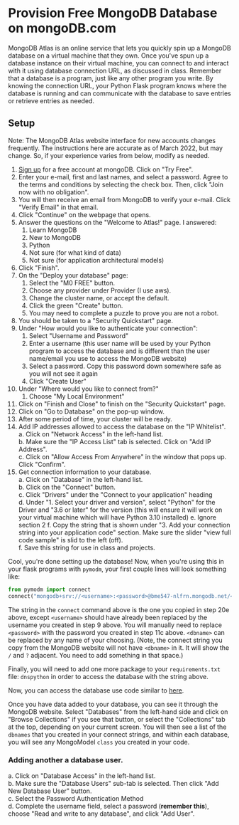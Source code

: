 # Provision Free MongoDB Database on mongoDB.com

MongoDB Atlas is an online service that lets you quickly spin up a MongoDB 
database on a virtual machine that they own. Once you've spun up a database 
instance on their virtual machine, you can connect to and interact with it 
using database connection URL, as discussed in class. Remember that a database 
is a program, just like any other program you write. By knowing the connection 
URL, your Python Flask program knows where the database is running and can 
communicate with the database to save entries or retrieve entries as needed. 

## Setup
Note: The MongoDB Atlas website interface for new accounts changes frequently.
The instructions here are accurate as of March 2022, but may change.  So, if
your experience varies from below, modify as needed.

1. [Sign up](https://www.mongodb.com/cloud/atlas) for a free account at 
mongoDB.  Click on "Try Free".
2. Enter your e-mail, first and last names, and select a password.  Agree to 
   the terms and conditions by selecting the check box.  Then, click "Join
   now with no obligation".
3. You will then receive an email from MongoDB to verify your e-mail.  Click
   "Verify Email" in that email.
4. Click "Continue" on the webpage that opens.
5. Answer the questions on the "Welcome to Atlas!" page.  I answered:
   1. Learn MongoDB
   2. New to MongoDB
   3. Python
   4. Not sure (for what kind of data)
   5. Not sure (for application architectural models)   
6. Click "Finish".   
7. On the "Deploy your database" page:
   1. Select the "M0 FREE" button.
   2. Choose any provider under Provider (I use aws).
   3. Change the cluster name, or accept the default.
   4. Click the green "Create" button.
   5. You may need to complete a puzzle to prove you are not a robot.
8. You should be taken to a "Security Quickstart" page.
9. Under "How would you like to authenticate your connection":
    1. Select "Username and Password"
    2. Enter a username (this user name will be used by your Python program
       to access the database and is different than the user name/email you
       use to access the MongoDB website)
    3. Select a password.  Copy this password down somewhere safe as you will
         not see it again
    4. Click "Create User"
15. Under "Where would you like to connect from?"
    1. Choose "My Local Environment"
16. Click on "Finish and Close" to finish on the "Security Quickstart" page.
17. Click on "Go to Database" on the pop-up window.
18. After some period of time, your cluster will be ready.
19. Add IP addresses allowed to access the database on the "IP Whitelist".  
   a. Click on "Network Access" in the left-hand list.  
   b. Make sure the "IP Access List" tab is selected.  Click on "Add IP Address".  
   c. Click on "Allow Access From Anywhere" in the window that pops up.  Click 
    "Confirm".
20. Get connection information to your database.  
   a. Click on "Database" in the left-hand list.  
   b. Click on the "Connect" button.   
   c. Click "Drivers" under the "Connect to your application" heading  
   d. Under "1. Select your driver and version", select "Python" for the Driver 
      and "3.6 or later" for the version (this will ensure it will work on
      your virtual machine which will have Python 3.10 installed)
   e. Ignore section 2
   f. Copy the string that is shown under "3. Add your connection string into 
   your application code" section.  Make sure the slider "view full code
   sample" is slid to the left (off).  
   f. Save this string for use in class and projects.  

Cool, you're done setting up the database! Now, when you're using this in your 
flask programs with `pymodm`, your first couple lines will look something like:
```py
from pymodm import connect
connect("mongodb+srv://<username>:<password>@bme547-nlfrn.mongodb.net/<dbname>?retryWrites=true&w=majority")
```
The string in the `connect` command above is the one you copied in step 20e 
above, except `<username>` should have already been replaced by the username 
you created in step 9 above.  You will manually need to replace `<password>` 
with the password you created in step 11c above.  `<dbname>` can be replaced
by any name of your choosing.  (Note, the connect string you copy from the
MongoDB website will not have `<dbname>` in it.  It will show the `/` and `?`
adjacent.  You need to add something in that space.)

Finally, you will need to add one more package to your `requirements.txt` file:
`dnspython` in order to access the database with the string above.

Now, you can access the database use code similar to [here](mongo_db_example.py).

Once you have data added to your database, you can see it through the 
MongoDB website.  Select "Databases" from the left-hand side and click on 
"Browse Collections" if you see that button, or select the "Collections" tab
at the top, depending on your current screen.  You will then see a list of
the `dbnames` that you created in your connect strings, and within each
database, you will see any MongoModel `class` you created in your code.  


### Adding another a database user.    
   a. Click on "Database Access" in the left-hand list.  
   b. Make sure the "Database Users" sub-tab is selected.  Then click "Add New 
   Database User" button.  
   c. Select the Password Authentication Method  
   d. Complete the username field, select a password (__remember this__), choose 
   "Read and write to any database", and click "Add User".
